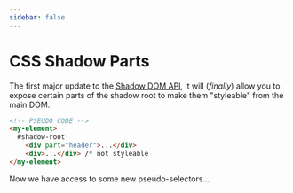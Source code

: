 ```yaml
---
sidebar: false
---
```


# CSS Shadow Parts
The first major update to the [Shadow DOM API](https://developer.mozilla.org/en-US/docs/Web/Web_Components/Using_shadow_DOM), it will (*finally*) allow you to expose certain parts of the shadow root to make them "styleable" from the main DOM. 

```html
<!-- PSEUDO CODE -->
<my-element>
  #shadow-root
    <div part="header">...</div>
    <div>...</div> /* not styleable
</my-element>
```

Now we have access to some new pseudo-selectors...